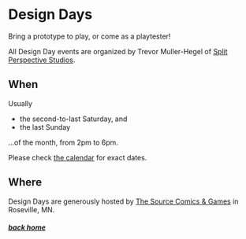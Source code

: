 # Design Days

Bring a prototype to play, or come as a playtester!

All Design Day events are organized by Trevor Muller-Hegel of [Split Perspective Studios](split_perspective_studios).


## When

Usually

- the second-to-last Saturday, and
- the last Sunday

...of the month, from 2pm to 6pm.

Please check [the calendar](/) for exact dates.


## Where

Design Days are generously hosted by [The Source Comics & Games](https://sourcecomicsandgames.com/) in Roseville, MN.




##### [back home](/)
